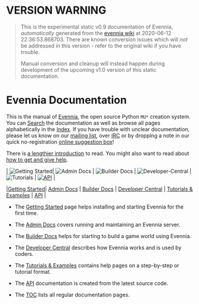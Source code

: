 
# VERSION WARNING

> This is the experimental static v0.9 documentation of Evennia, _automatically_ generated from the 
> [evennia wiki](https://github.com/evennia/evennia/wiki/) at 2020-06-12 22:36:53.868703.
> There are known conversion issues which  will _not_ be addressed in this version - refer to 
> the original wiki if you have trouble.
>
> Manual conversion and cleanup will instead happen during development of the upcoming v1.0
> version of this static documentation. 


# Evennia Documentation

This is the manual of [Evennia](http://www.evennia.com), the open source Python `MU*` creation system.
You can [Search][search] the documentation as well as browse all pages alphabetically in the
[Index](./Wiki-Index). If you have trouble with unclear documentation, please let us know on our
[mailing list][group], over [IRC][chat] or by dropping a note in our quick no-registration [online
suggestion box][form]!

There is [a lengthier introduction](./Evennia-Introduction) to read. You might also want to read about
[how to get and give help](./How-To-Get-And-Give-Help).

| ![Getting Started][icon_new]| ![Admin Docs][icon_admin] | ![Builder Docs][icon_builder] | ![Developer-Central][icon_devel] | ![Tutorials][icon_tutorial] | [![API][icon_API]](api:evennia) |

|[Getting Started](./Getting-Started)| [Admin Docs](./Administrative-Docs) | [Builder Docs](./Builder-Docs) | [Developer Central](./Developer-Central) | [Tutorials & Examples](./Tutorials) | [API](api:evennia) |

- The [Getting Started](./Getting-Started) page helps installing and starting Evennia for the first time.
- The [Admin Docs](./Administrative-Docs) covers running and maintaining an Evennia server.
- The [Builder Docs](./Builder-Docs) helps for starting to build a game world using Evennia.
- The [Developer Central](./Developer-Central) describes how Evennia works and is used by coders.
- The [Tutorials & Examples](./Tutorials) contains help pages on a step-by-step or tutorial format.
- The [API](api:evennia) documentation is created from the latest source code.

 - The [TOC](./toc) lists all regular documentation pages.


[search]: https://www.google.com/cse/publicurl?cx=010440404980795145992:6ztkvqc46je
[group]: https://groups.google.com/forum/#%21forum/evennia
[chat]: http://tinyurl.com/p22oofg
[form]: http://tinyurl.com/c4tue23
[icon_new]: https://raw.githubusercontent.com/wiki/evennia/evennia/images/bright4.png
[icon_admin]: https://raw.githubusercontent.com/wiki/evennia/evennia/images/speedometer26.png
[icon_builder]: https://raw.githubusercontent.com/wiki/evennia/evennia/images/toolbox3.png
[icon_devel]: https://raw.githubusercontent.com/wiki/evennia/evennia/images/technical.png
[icon_tutorial]: https://raw.githubusercontent.com/wiki/evennia/evennia/images/living1.png
[icon_API]: https://raw.githubusercontent.com/wiki/evennia/evennia/images/python3.png
